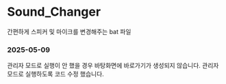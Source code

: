 # Sound_Changer
간편하게 스피커 및 마이크를 변경해주는 bat 파일


### 2025-05-09
관리자 모드로 실행이 안 했을 경우 바탕화면에 바로가기가 생성되지 않습니다.
관리자 모드로 실행하도록 코드 수정 했습니다.
